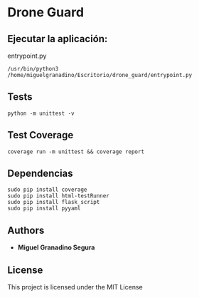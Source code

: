 # Drone Guard
## Ejecutar la aplicación:
entrypoint.py
```
/usr/bin/python3 /home/miguelgranadino/Escritorio/drone_guard/entrypoint.py
```

## Tests
```
python -m unittest -v
```

## Test Coverage
```
coverage run -m unittest && coverage report
```

## Dependencias
```
sudo pip install coverage
sudo pip install html-testRunner
sudo pip install flask_script
sudo pip install pyyaml
```

## Authors

* **Miguel Granadino Segura** 

## License

This project is licensed under the MIT License
